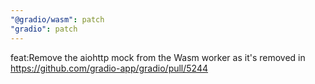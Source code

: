 ```yaml
---
"@gradio/wasm": patch
"gradio": patch
---
```


feat:Remove the aiohttp mock from the Wasm worker as it's removed in https://github.com/gradio-app/gradio/pull/5244
